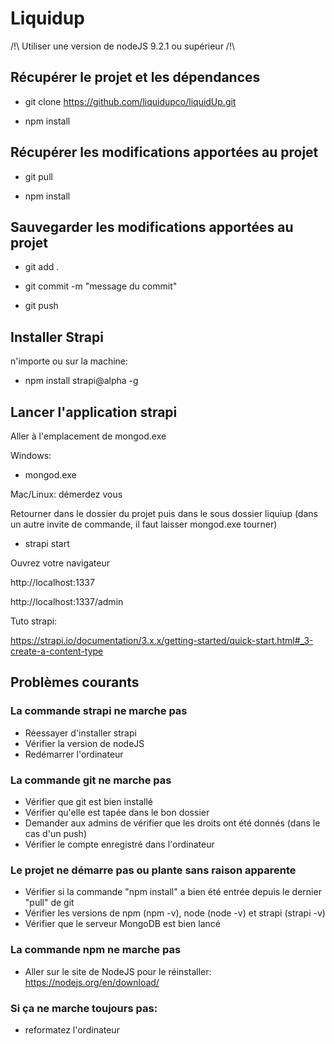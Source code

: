 # Liquidup

/!\ Utiliser une version de nodeJS 9.2.1 ou supérieur /!\

## Récupérer le projet et les dépendances

- git clone https://github.com/liquidupco/liquidUp.git

- npm install

## Récupérer les modifications apportées au projet

- git pull

- npm install

## Sauvegarder les modifications apportées au projet

- git add .

- git commit -m "message du commit"

- git push

## Installer Strapi

n'importe ou sur la machine:

- npm install strapi@alpha -g

## Lancer l'application strapi

Aller à l'emplacement de mongod.exe

Windows:
- mongod.exe

Mac/Linux: démerdez vous

Retourner dans le dossier du projet puis dans le sous dossier liquiup (dans un autre invite de commande, il faut laisser mongod.exe tourner)
- strapi start

Ouvrez votre navigateur

http://localhost:1337

http://localhost:1337/admin

Tuto strapi:

https://strapi.io/documentation/3.x.x/getting-started/quick-start.html#_3-create-a-content-type

## Problèmes courants

### La commande strapi ne marche pas

- Réessayer d'installer strapi
- Vérifier la version de nodeJS
- Redémarrer l'ordinateur 

### La commande git ne marche pas

- Vérifier que git est bien installé
- Vérifier qu'elle est tapée dans le bon dossier
- Demander aux admins de vérifier que les droits ont été donnés (dans le cas d'un push)
- Vérifier le compte enregistré dans l'ordinateur

### Le projet ne démarre pas ou plante sans raison apparente

- Vérifier si la commande "npm install" a bien été entrée depuis le dernier "pull" de git
- Vérifier les versions de npm (npm -v), node (node -v) et strapi (strapi -v)
- Vérifier que le serveur MongoDB est bien lancé

### La commande npm ne marche pas

- Aller sur le site de NodeJS pour le réinstaller:
https://nodejs.org/en/download/

### Si ça ne marche toujours pas:

 - reformatez l'ordinateur
